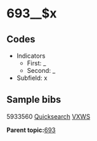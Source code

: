 # 693\_\_$x

## Codes

-   Indicators
    -   First: \_
    -   Second: \_
-   Subfield: x

## Sample bibs

5933560 [Quicksearch](https://search.library.yale.edu/catalog/5933560) [VXWS](http://prodorbis.library.yale.edu:7014/vxws/GetHoldingsService?bibId=5933560)

**Parent topic:**[693](../../tags/693/693.md)

